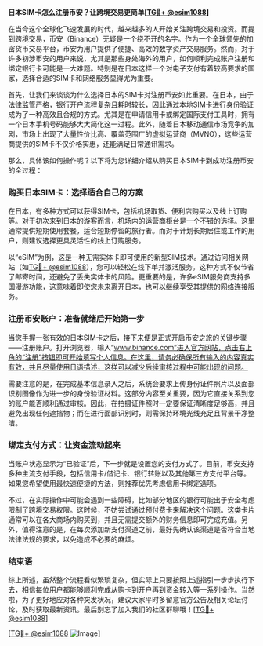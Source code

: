 **日本SIM卡怎么注册币安？让跨境交易更简单[[TG💪+ @esim1088](https://t.me/s/esim1088)]**

在当今这个全球化飞速发展的时代，越来越多的人开始关注跨境交易和投资。而提到跨境交易，币安（Binance）无疑是一个绕不开的名字。作为一个全球领先的加密货币交易平台，币安为用户提供了便捷、高效的数字资产交易服务。然而，对于许多初涉币安的用户来说，尤其是那些身处海外的用户，如何顺利完成账户注册和绑定银行卡可能是一大难题。特别是在日本这样一个对电子支付有着较高要求的国家，选择合适的SIM卡和网络服务显得尤为重要。

首先，让我们来谈谈为什么选择日本的SIM卡对注册币安如此重要。在日本，由于法律监管严格，银行开户流程复杂且耗时较长，因此通过本地SIM卡进行身份验证成为了一种高效且合规的方式。尤其是在申请信用卡或绑定国际支付工具时，拥有一个日本手机号码能够大大简化这一过程。此外，随着日本移动通信市场竞争的加剧，市场上出现了大量性价比高、覆盖范围广的虚拟运营商（MVNO），这些运营商提供的SIM卡不仅价格实惠，还能满足日常通讯需求。

那么，具体该如何操作呢？以下将为您详细介绍从购买日本SIM卡到成功注册币安的全过程：

### 购买日本SIM卡：选择适合自己的方案

在日本，有多种方式可以获得SIM卡，包括机场取货、便利店购买以及线上订购等。对于初次来到日本的游客而言，机场内的运营商柜台是一个不错的选择。这里通常提供短期使用套餐，适合短期停留的旅行者。而对于计划长期居住或工作的用户，则建议选择更具灵活性的线上订购服务。

以“eSIM”为例，这是一种无需实体卡即可使用的新型SIM技术。通过访问相关网站（如[TG💪+ @esim1088](https://t.me/s/esim1088)），您可以轻松在线下单并激活服务。这种方式不仅节省了邮寄时间，还避免了丢失实体卡的风险。更重要的是，许多eSIM服务商支持多国漫游功能，这意味着即使您未来离开日本，也可以继续享受其提供的网络连接服务。

### 注册币安账户：准备就绪后开始第一步

当您手握一张有效的日本SIM卡之后，接下来便是正式开启币安之旅的关键步骤——注册账户。打开浏览器，输入“www.binance.com”进入官方网站，点击右上角的“注册”按钮即可开始填写个人信息。在这里，请务必确保所有输入的内容真实有效，并且尽量使用日语描述，这样可以减少后续审核过程中可能出现的问题。

需要注意的是，在完成基本信息录入之后，系统会要求上传身份证件照片以及面部识别图像作为进一步的身份验证材料。这部分内容至关重要，因为它直接关系到您的账户能否顺利通过审核。因此，在拍摄证件照时一定要保证清晰度足够高，并且避免出现任何遮挡物；而在进行面部识别时，则需保持环境光线充足且背景干净整洁。

### 绑定支付方式：让资金流动起来

当账户状态显示为“已验证”后，下一步就是设置您的支付方式了。目前，币安支持多种主流支付手段，包括信用卡/借记卡、银行转账以及其他第三方支付平台等。如果您希望使用最快速便捷的方法，则推荐优先考虑信用卡绑定选项。

不过，在实际操作中可能会遇到一些障碍，比如部分地区的银行可能出于安全考虑限制了跨境交易权限。这时候，不妨尝试通过预付费卡来解决这个问题。这类卡片通常可以在各大商场内购买到，并且无需提交额外的财务信息即可完成充值。另外，值得注意的是，在每次添加新支付渠道之前，最好先确认该渠道是否符合当地法律法规的要求，以免造成不必要的麻烦。

### 结束语

综上所述，虽然整个流程看似繁琐复杂，但实际上只要按照上述指引一步步执行下去，相信每位用户都能够顺利完成从购卡到开户再到资金转入等一系列操作。当然啦，为了更好地应对各种突发状况，建议大家平时多留意官方公告及相关论坛讨论，及时获取最新资讯。最后别忘了加入我们的社区群聊哦！[[TG💪+ @esim1088](https://t.me/s/esim1088)]

[[TG💪+ @esim1088](https://t.me/s/esim1088) ![Image](https://i.postimg.cc/4NQfJmqS/Snipaste-2025-05-13-00-14-12.png)]